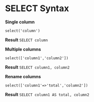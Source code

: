 # SELECT Syntax

**Single column**	
```
select('column')
```

**Result**
``SELECT column``


**Multiple columns**	
```
select(['column1','column2'])
```

**Result**
``SELECT column1, column2``

**Rename columns**	
```
select(['column1'=>'total','column2'])
```

**Result**
``SELECT column1 AS total, column2``